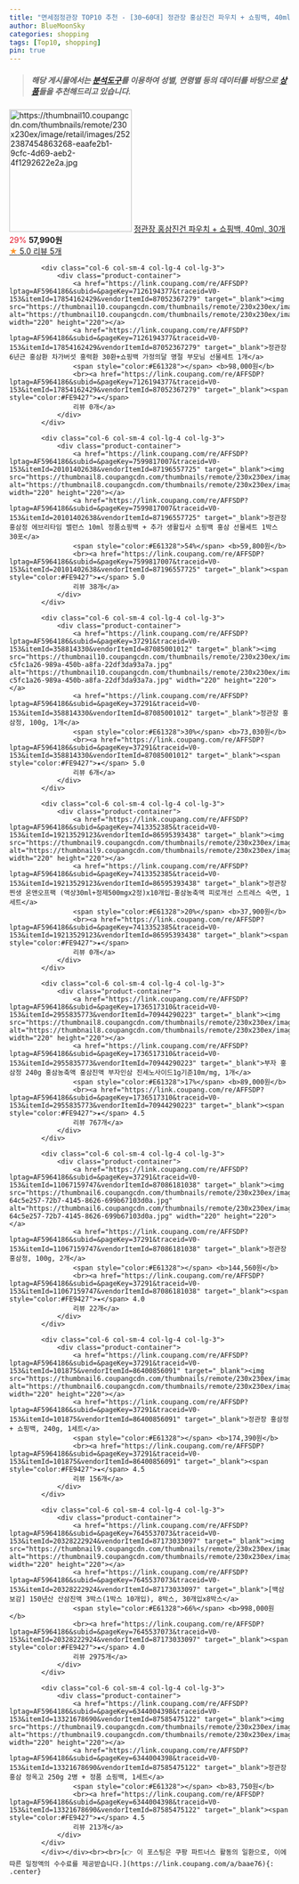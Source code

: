 ```yaml
---
title: "면세점정관장 TOP10 추천 - [30~60대] 정관장 홍삼진건 파우치 + 쇼핑백, 40ml, 30개"
author: BlueMoonSky
categories: shopping
tags: [Top10, shopping]
pin: true
---
```


> ##### 해당 게시물에서는 [**분석도구**](https://itemscout.io/)를 이용하여 **성별**, **연령별** 등의 데이터를 바탕으로 [**상품**](https://link.coupang.com/a/baae76)들을 추천해드리고 있습니다.
<div class="container"><div class="row">
            <div class="col-6 col-sm-4 col-lg-4 col-lg-3">
                <div class="product-container">
                    <a href="https://link.coupang.com/re/AFFSDP?lptag=AF5964186&subid=&pageKey=2305642403&traceid=V0-153&itemId=3974014961&vendorItemId=71958354496" target="_blank"><img src="https://thumbnail10.coupangcdn.com/thumbnails/remote/230x230ex/image/retail/images/2522387454863268-eaafe2b1-9cfc-4d69-aeb2-4f1292622e2a.jpg" alt="https://thumbnail10.coupangcdn.com/thumbnails/remote/230x230ex/image/retail/images/2522387454863268-eaafe2b1-9cfc-4d69-aeb2-4f1292622e2a.jpg" width="220" height="220"></a>
                    <a href="https://link.coupang.com/re/AFFSDP?lptag=AF5964186&subid=&pageKey=2305642403&traceid=V0-153&itemId=3974014961&vendorItemId=71958354496" target="_blank">정관장 홍삼진건 파우치 + 쇼핑백, 40ml, 30개</a>
                    <span style="color:#E61328">29%</span> <b>57,990원</b>
                    <br><a href="https://link.coupang.com/re/AFFSDP?lptag=AF5964186&subid=&pageKey=2305642403&traceid=V0-153&itemId=3974014961&vendorItemId=71958354496" target="_blank"><span style="color:#FE9427">★</span> 5.0
                    리뷰 5개</a>
                </div>
            </div>
            
            <div class="col-6 col-sm-4 col-lg-4 col-lg-3">
                <div class="product-container">
                    <a href="https://link.coupang.com/re/AFFSDP?lptag=AF5964186&subid=&pageKey=7126194377&traceid=V0-153&itemId=17854162429&vendorItemId=87052367279" target="_blank"><img src="https://thumbnail10.coupangcdn.com/thumbnails/remote/230x230ex/image/vendor_inventory/ab6b/3c7e909a8aeed6a977200be09e1a6d478e6a6ac6caea592a19d9fe157a38.jpg" alt="https://thumbnail10.coupangcdn.com/thumbnails/remote/230x230ex/image/vendor_inventory/ab6b/3c7e909a8aeed6a977200be09e1a6d478e6a6ac6caea592a19d9fe157a38.jpg" width="220" height="220"></a>
                    <a href="https://link.coupang.com/re/AFFSDP?lptag=AF5964186&subid=&pageKey=7126194377&traceid=V0-153&itemId=17854162429&vendorItemId=87052367279" target="_blank">정관장 6년근 홍삼환 차가버섯 홍력환 30환+쇼핑백 가정의달 명절 부모님 선물세트 1개</a>
                    <span style="color:#E61328"></span> <b>98,000원</b>
                    <br><a href="https://link.coupang.com/re/AFFSDP?lptag=AF5964186&subid=&pageKey=7126194377&traceid=V0-153&itemId=17854162429&vendorItemId=87052367279" target="_blank"><span style="color:#FE9427">★</span> 
                    리뷰 0개</a>
                </div>
            </div>
            
            <div class="col-6 col-sm-4 col-lg-4 col-lg-3">
                <div class="product-container">
                    <a href="https://link.coupang.com/re/AFFSDP?lptag=AF5964186&subid=&pageKey=7599817007&traceid=V0-153&itemId=20101402638&vendorItemId=87196557725" target="_blank"><img src="https://thumbnail8.coupangcdn.com/thumbnails/remote/230x230ex/image/vendor_inventory/eca2/fccfee8f53c7f3abe49bd99097b94c4ce44fd6b77e438287e35e83d368ed.jpg" alt="https://thumbnail8.coupangcdn.com/thumbnails/remote/230x230ex/image/vendor_inventory/eca2/fccfee8f53c7f3abe49bd99097b94c4ce44fd6b77e438287e35e83d368ed.jpg" width="220" height="220"></a>
                    <a href="https://link.coupang.com/re/AFFSDP?lptag=AF5964186&subid=&pageKey=7599817007&traceid=V0-153&itemId=20101402638&vendorItemId=87196557725" target="_blank">정관장 홍삼정 에브리타임 밸런스 10ml 정품쇼핑백 + 추가 생활집사 쇼핑백 홍삼 선물세트 1박스 30포</a>
                    <span style="color:#E61328">54%</span> <b>59,800원</b>
                    <br><a href="https://link.coupang.com/re/AFFSDP?lptag=AF5964186&subid=&pageKey=7599817007&traceid=V0-153&itemId=20101402638&vendorItemId=87196557725" target="_blank"><span style="color:#FE9427">★</span> 5.0
                    리뷰 38개</a>
                </div>
            </div>
            
            <div class="col-6 col-sm-4 col-lg-4 col-lg-3">
                <div class="product-container">
                    <a href="https://link.coupang.com/re/AFFSDP?lptag=AF5964186&subid=&pageKey=37291&traceid=V0-153&itemId=358814330&vendorItemId=87085001012" target="_blank"><img src="https://thumbnail10.coupangcdn.com/thumbnails/remote/230x230ex/image/retail/images/6339431808762474-c5fc1a26-989a-450b-a8fa-22df3da93a7a.jpg" alt="https://thumbnail10.coupangcdn.com/thumbnails/remote/230x230ex/image/retail/images/6339431808762474-c5fc1a26-989a-450b-a8fa-22df3da93a7a.jpg" width="220" height="220"></a>
                    <a href="https://link.coupang.com/re/AFFSDP?lptag=AF5964186&subid=&pageKey=37291&traceid=V0-153&itemId=358814330&vendorItemId=87085001012" target="_blank">정관장 홍삼정, 100g, 1개</a>
                    <span style="color:#E61328">30%</span> <b>73,030원</b>
                    <br><a href="https://link.coupang.com/re/AFFSDP?lptag=AF5964186&subid=&pageKey=37291&traceid=V0-153&itemId=358814330&vendorItemId=87085001012" target="_blank"><span style="color:#FE9427">★</span> 5.0
                    리뷰 6개</a>
                </div>
            </div>
            
            <div class="col-6 col-sm-4 col-lg-4 col-lg-3">
                <div class="product-container">
                    <a href="https://link.coupang.com/re/AFFSDP?lptag=AF5964186&subid=&pageKey=7413352385&traceid=V0-153&itemId=19213529123&vendorItemId=86595393438" target="_blank"><img src="https://thumbnail9.coupangcdn.com/thumbnails/remote/230x230ex/image/vendor_inventory/7bb0/6ce327b07ca493762e69d8f7e72ab6ff24c2b8022cea34fbf5f02a1c91eb.jpg" alt="https://thumbnail9.coupangcdn.com/thumbnails/remote/230x230ex/image/vendor_inventory/7bb0/6ce327b07ca493762e69d8f7e72ab6ff24c2b8022cea34fbf5f02a1c91eb.jpg" width="220" height="220"></a>
                    <a href="https://link.coupang.com/re/AFFSDP?lptag=AF5964186&subid=&pageKey=7413352385&traceid=V0-153&itemId=19213529123&vendorItemId=86595393438" target="_blank">정관장 찐생 온앤오프팩 (액상30ml+정제500mgx2정)x10개입-홍삼농축액 피로개선 스트레스 숙면, 1세트</a>
                    <span style="color:#E61328">20%</span> <b>37,900원</b>
                    <br><a href="https://link.coupang.com/re/AFFSDP?lptag=AF5964186&subid=&pageKey=7413352385&traceid=V0-153&itemId=19213529123&vendorItemId=86595393438" target="_blank"><span style="color:#FE9427">★</span> 
                    리뷰 0개</a>
                </div>
            </div>
            
            <div class="col-6 col-sm-4 col-lg-4 col-lg-3">
                <div class="product-container">
                    <a href="https://link.coupang.com/re/AFFSDP?lptag=AF5964186&subid=&pageKey=1736517310&traceid=V0-153&itemId=2955835773&vendorItemId=70944290223" target="_blank"><img src="https://thumbnail8.coupangcdn.com/thumbnails/remote/230x230ex/image/vendor_inventory/0e42/9c6522933e1eb06bd8e453c0de111aa2cf7e458812acbe4e01d26464bcb6.jpg" alt="https://thumbnail8.coupangcdn.com/thumbnails/remote/230x230ex/image/vendor_inventory/0e42/9c6522933e1eb06bd8e453c0de111aa2cf7e458812acbe4e01d26464bcb6.jpg" width="220" height="220"></a>
                    <a href="https://link.coupang.com/re/AFFSDP?lptag=AF5964186&subid=&pageKey=1736517310&traceid=V0-153&itemId=2955835773&vendorItemId=70944290223" target="_blank">부자 홍삼정 240g 홍삼농축액 홍삼진액 부자인삼 진세노사이드1g기준10m/mg, 1개</a>
                    <span style="color:#E61328">17%</span> <b>89,000원</b>
                    <br><a href="https://link.coupang.com/re/AFFSDP?lptag=AF5964186&subid=&pageKey=1736517310&traceid=V0-153&itemId=2955835773&vendorItemId=70944290223" target="_blank"><span style="color:#FE9427">★</span> 4.5
                    리뷰 767개</a>
                </div>
            </div>
            
            <div class="col-6 col-sm-4 col-lg-4 col-lg-3">
                <div class="product-container">
                    <a href="https://link.coupang.com/re/AFFSDP?lptag=AF5964186&subid=&pageKey=37291&traceid=V0-153&itemId=11067159747&vendorItemId=87086181038" target="_blank"><img src="https://thumbnail6.coupangcdn.com/thumbnails/remote/230x230ex/image/retail/images/253880287662653-64c5e257-72b7-4145-8626-699b67103d0a.jpg" alt="https://thumbnail6.coupangcdn.com/thumbnails/remote/230x230ex/image/retail/images/253880287662653-64c5e257-72b7-4145-8626-699b67103d0a.jpg" width="220" height="220"></a>
                    <a href="https://link.coupang.com/re/AFFSDP?lptag=AF5964186&subid=&pageKey=37291&traceid=V0-153&itemId=11067159747&vendorItemId=87086181038" target="_blank">정관장 홍삼정, 100g, 2개</a>
                    <span style="color:#E61328"></span> <b>144,560원</b>
                    <br><a href="https://link.coupang.com/re/AFFSDP?lptag=AF5964186&subid=&pageKey=37291&traceid=V0-153&itemId=11067159747&vendorItemId=87086181038" target="_blank"><span style="color:#FE9427">★</span> 4.0
                    리뷰 22개</a>
                </div>
            </div>
            
            <div class="col-6 col-sm-4 col-lg-4 col-lg-3">
                <div class="product-container">
                    <a href="https://link.coupang.com/re/AFFSDP?lptag=AF5964186&subid=&pageKey=37291&traceid=V0-153&itemId=101875&vendorItemId=86400856091" target="_blank"><img src="https://thumbnail6.coupangcdn.com/thumbnails/remote/230x230ex/image/vendor_inventory/d9db/26031298c975413c5753d8fb72ef46accd1d3e518048007cb0a1b3c7b995.jpg" alt="https://thumbnail6.coupangcdn.com/thumbnails/remote/230x230ex/image/vendor_inventory/d9db/26031298c975413c5753d8fb72ef46accd1d3e518048007cb0a1b3c7b995.jpg" width="220" height="220"></a>
                    <a href="https://link.coupang.com/re/AFFSDP?lptag=AF5964186&subid=&pageKey=37291&traceid=V0-153&itemId=101875&vendorItemId=86400856091" target="_blank">정관장 홍삼정 + 쇼핑백, 240g, 1세트</a>
                    <span style="color:#E61328"></span> <b>174,390원</b>
                    <br><a href="https://link.coupang.com/re/AFFSDP?lptag=AF5964186&subid=&pageKey=37291&traceid=V0-153&itemId=101875&vendorItemId=86400856091" target="_blank"><span style="color:#FE9427">★</span> 4.5
                    리뷰 156개</a>
                </div>
            </div>
            
            <div class="col-6 col-sm-4 col-lg-4 col-lg-3">
                <div class="product-container">
                    <a href="https://link.coupang.com/re/AFFSDP?lptag=AF5964186&subid=&pageKey=7645537073&traceid=V0-153&itemId=20328222924&vendorItemId=87173033097" target="_blank"><img src="https://thumbnail9.coupangcdn.com/thumbnails/remote/230x230ex/image/vendor_inventory/f72d/208de8859283ba8c23f6d3c91ceb30fd75d4aee9aba3ca8437718df225c7.jpg" alt="https://thumbnail9.coupangcdn.com/thumbnails/remote/230x230ex/image/vendor_inventory/f72d/208de8859283ba8c23f6d3c91ceb30fd75d4aee9aba3ca8437718df225c7.jpg" width="220" height="220"></a>
                    <a href="https://link.coupang.com/re/AFFSDP?lptag=AF5964186&subid=&pageKey=7645537073&traceid=V0-153&itemId=20328222924&vendorItemId=87173033097" target="_blank">[백삼보감] 150년산 산삼진액 3박스(1박스 10개입), 8박스, 30개입x8박스</a>
                    <span style="color:#E61328">66%</span> <b>998,000원</b>
                    <br><a href="https://link.coupang.com/re/AFFSDP?lptag=AF5964186&subid=&pageKey=7645537073&traceid=V0-153&itemId=20328222924&vendorItemId=87173033097" target="_blank"><span style="color:#FE9427">★</span> 4.0
                    리뷰 2975개</a>
                </div>
            </div>
            
            <div class="col-6 col-sm-4 col-lg-4 col-lg-3">
                <div class="product-container">
                    <a href="https://link.coupang.com/re/AFFSDP?lptag=AF5964186&subid=&pageKey=6344004398&traceid=V0-153&itemId=13321678690&vendorItemId=87585475122" target="_blank"><img src="https://thumbnail9.coupangcdn.com/thumbnails/remote/230x230ex/image/vendor_inventory/13dd/34582f45bbb3051b88c7cde8bbaf20e31d9dc8fd79d2f4fe731e8003b89d.jpg" alt="https://thumbnail9.coupangcdn.com/thumbnails/remote/230x230ex/image/vendor_inventory/13dd/34582f45bbb3051b88c7cde8bbaf20e31d9dc8fd79d2f4fe731e8003b89d.jpg" width="220" height="220"></a>
                    <a href="https://link.coupang.com/re/AFFSDP?lptag=AF5964186&subid=&pageKey=6344004398&traceid=V0-153&itemId=13321678690&vendorItemId=87585475122" target="_blank">정관장 홍삼 정옥고 250g 2병 + 정품 쇼핑백, 1세트</a>
                    <span style="color:#E61328"></span> <b>83,750원</b>
                    <br><a href="https://link.coupang.com/re/AFFSDP?lptag=AF5964186&subid=&pageKey=6344004398&traceid=V0-153&itemId=13321678690&vendorItemId=87585475122" target="_blank"><span style="color:#FE9427">★</span> 4.5
                    리뷰 213개</a>
                </div>
            </div>
            </div></div><br><br>[👉 이 포스팅은 쿠팡 파트너스 활동의 일환으로, 이에 따른 일정액의 수수료를 제공받습니다.](https://link.coupang.com/a/baae76){: .center}